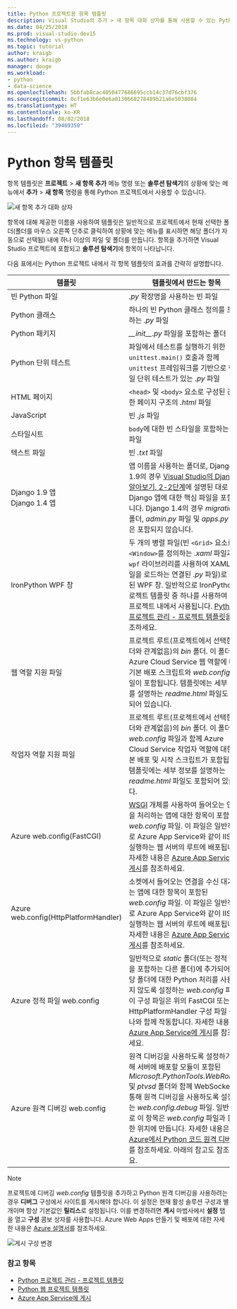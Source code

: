 ```yaml
---
title: Python 프로젝트용 항목 템플릿
description: Visual Studio의 추가 > 새 항목 대화 상자를 통해 사용할 수 있는 Python 프로젝트용 항목 템플릿의 참조 목록입니다.
ms.date: 04/25/2018
ms.prod: visual-studio-dev15
ms.technology: vs-python
ms.topic: tutorial
author: kraigb
ms.author: kraigb
manager: douge
ms.workload:
- python
- data-science
ms.openlocfilehash: 5bbfab8cac4050477686695ccb14c37d76cbf376
ms.sourcegitcommit: 0cf1e63b6e0e6a0130668278489b21a6e5038084
ms.translationtype: HT
ms.contentlocale: ko-KR
ms.lasthandoff: 08/02/2018
ms.locfileid: "39469350"
---
```

# <a name="python-item-templates"></a>Python 항목 템플릿

항목 템플릿은 **프로젝트** > **새 항목 추가** 메뉴 명령 또는 **솔루션 탐색기**의 상황에 맞는 메뉴에서 **추가** > **새 항목** 명령을 통해 Python 프로젝트에서 사용할 수 있습니다.

![새 항목 추가 대화 상자](media/project-item-templates.png)

항목에 대해 제공한 이름을 사용하여 템플릿은 일반적으로 프로젝트에서 현재 선택한 폴더(폴더를 마우스 오른쪽 단추로 클릭하여 상황에 맞는 메뉴를 표시하면 해당 폴더가 자동으로 선택됨) 내에 하나 이상의 파일 및 폴더를 만듭니다. 항목을 추가하면 Visual Studio 프로젝트에 포함되고 **솔루션 탐색기**에 항목이 나타납니다.

다음 표에서는 Python 프로젝트 내에서 각 항목 템플릿의 효과를 간략히 설명합니다.

| 템플릿 | 템플릿에서 만드는 항목 |
| --- | --- |
| 빈 Python 파일 | *.py* 확장명을 사용하는 빈 파일 |
| Python 클래스 | 하나의 빈 Python 클래스 정의를 포함하는 *.py* 파일 |
| Python 패키지 | *\_\_init\_\_.py* 파일을 포함하는 폴더 |
| Python 단위 테스트 | 파일에서 테스트를 실행하기 위한 `unittest.main()` 호출과 함께 `unittest` 프레임워크를 기반으로 한 단일 단위 테스트가 있는 *.py* 파일 |
| HTML 페이지 | `<head>` 및 `<body>` 요소로 구성된 간단한 페이지 구조의 *.html* 파일 |
| JavaScript | 빈 *.js* 파일 |
| 스타일시트 | `body`에 대한 빈 스타일을 포함하는 *.css* 파일 |
| 텍스트 파일 | 빈 *.txt* 파일 |
| Django 1.9 앱<br/>Django 1.4 앱 | 앱 이름을 사용하는 폴더로, Django 1.9의 경우 [Visual Studio의 Django 알아보기, 2-2단계](learn-django-in-visual-studio-step-02-create-an-app.md#step-2-1-create-an-app-with-a-default-structure)에 설명된 대로 Django 앱에 대한 핵심 파일을 포함합니다. Django 1.4의 경우 *migrations* 폴더, *admin.py* 파일 및 *apps.py* 파일은 포함되지 않습니다. |
| IronPython WPF 창 | 두 개의 병렬 파일(빈 `<Grid>` 요소로 `<Window>`를 정의하는 *.xaml* 파일과 `wpf` 라이브러리를 사용하여 XAML 파일을 로드하는 연결된 *.py* 파일)로 구성된 WPF 창. 일반적으로 IronPython 프로젝트 템플릿 중 하나를 사용하여 만든 프로젝트 내에서 사용됩니다. [Python 프로젝트 관리 - 프로젝트 템플릿](managing-python-projects-in-visual-studio.md#project-templates)을 참조하세요. |
| 웹 역할 지원 파일 | 프로젝트 루트(프로젝트에서 선택한 폴더와 관계없음)의 *bin* 폴더. 이 폴더에는 Azure Cloud Service 웹 역할에 대한 기본 배포 스크립트와 *web.config* 파일이 포함됩니다. 템플릿에는 세부 정보를 설명하는 *readme.html* 파일도 포함되어 있습니다. |
| 작업자 역할 지원 파일 | 프로젝트 루트(프로젝트에서 선택한 폴더와 관계없음)의 *bin* 폴더. 이 폴더에는 *web.config* 파일과 함께 Azure Cloud Service 작업자 역할에 대한 기본 배포 및 시작 스크립트가 포함됩니다. 템플릿에는 세부 정보를 설명하는 *readme.html* 파일도 포함되어 있습니다. |
| Azure web.config(FastCGI) | [WSGI](https://wsgi.readthedocs.io/en/latest/) 개체를 사용하여 들어오는 연결을 처리하는 앱에 대한 항목이 포함된 *web.config* 파일. 이 파일은 일반적으로 Azure App Service와 같이 IIS를 실행하는 웹 서버의 루트에 배포됩니다. 자세한 내용은 [Azure App Service에 게시](publishing-python-web-applications-to-azure-from-visual-studio.md)를 참조하세요. |
| Azure web.config(HttpPlatformHandler) | 소켓에서 들어오는 연결을 수신 대기하는 앱에 대한 항목이 포함된 *web.config* 파일. 이 파일은 일반적으로 Azure App Service와 같이 IIS를 실행하는 웹 서버의 루트에 배포됩니다. 자세한 내용은 [Azure App Service에 게시](publishing-python-web-applications-to-azure-from-visual-studio.md)를 참조하세요. |
| Azure 정적 파일 web.config | 일반적으로 *static* 폴더(또는 정적 항목을 포함하는 다른 폴더)에 추가되어 해당 폴더에 대한 Python 처리를 사용하지 않도록 설정하는 *web.config* 파일. 이 구성 파일은 위의 FastCGI 또는 HttpPlatformHandler 구성 파일 중 하나와 함께 작동합니다. 자세한 내용은 [Azure App Service에 게시](publishing-python-web-applications-to-azure-from-visual-studio.md)를 참조하세요. |
| Azure 원격 디버깅 web.config | 원격 디버깅을 사용하도록 설정하기 위해 서버에 배포할 모듈이 포함된 *Microsoft.PythonTools.WebRole.dll* 및 *ptvsd* 폴더와 함께 WebSocket을 통해 원격 디버깅을 사용하도록 설정하는 *web.config.debug* 파일. 일반적으로 이 항목은 *web.config* 파일과 동일한 위치에 만듭니다. 자세한 내용은 [Azure에서 Python 코드 원격 디버그](debugging-remote-python-code-on-azure.md)를 참조하세요. 아래의 참고도 참조하세요. |

> [!Note]
> 프로젝트에 디버깅 *web.config* 템플릿을 추가하고 Python 원격 디버깅을 사용하려는 경우 **디버그** 구성에서 사이트를 게시해야 합니다. 이 설정은 현재 활성 솔루션 구성과 별개이며 항상 기본값인 **릴리스**로 설정됩니다. 이를 변경하려면 **게시** 마법사에서 **설정** 탭을 열고 **구성** 콤보 상자를 사용합니다. Azure Web Apps 만들기 및 배포에 대한 자세한 내용은 [Azure 설명서](https://azure.microsoft.com/develop/python/)를 참조하세요.
>
> ![게시 구성 변경](media/template-web-publish-config.png)

### <a name="see-also"></a>참고 항목

- [Python 프로젝트 관리 - 프로젝트 템플릿](managing-python-projects-in-visual-studio.md#project-templates)
- [Python 웹 프로젝트 템플릿](python-web-application-project-templates.md)
- [Azure App Service에 게시](publishing-python-web-applications-to-azure-from-visual-studio.md)